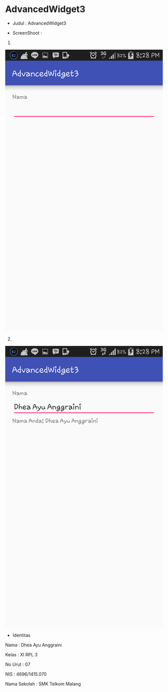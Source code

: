 # AdvancedWidget3

- Judul : AdvancedWidget3

- ScreenShoot :

1.

<img src="https://github.com/Dheaayuang/AdvancedWidget3/blob/master/AW3_1.png">

2.

<img src="https://github.com/Dheaayuang/AdvancedWidget3/blob/master/AW3_2.png">

- Identitas

Nama : Dhea Ayu Anggraini

Kelas : XI RPL 3

No Urut : 07

NIS : 4696/1415.070

Nama Sekolah : SMK Telkom Malang
